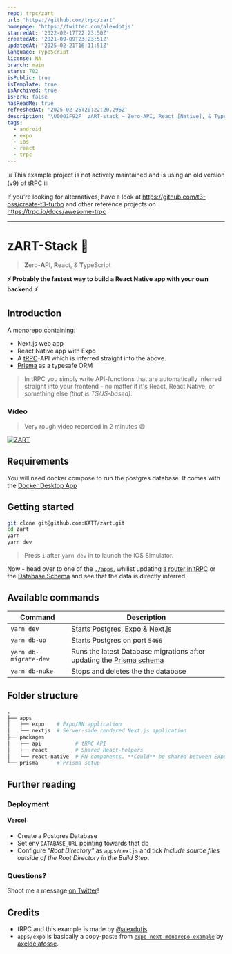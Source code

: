 ```yaml
---
repo: trpc/zart
url: 'https://github.com/trpc/zart'
homepage: 'https://twitter.com/alexdotjs'
starredAt: '2022-02-17T22:23:50Z'
createdAt: '2021-09-09T23:23:51Z'
updatedAt: '2025-02-21T16:11:51Z'
language: TypeScript
license: NA
branch: main
stars: 702
isPublic: true
isTemplate: true
isArchived: true
isFork: false
hasReadMe: true
refreshedAt: '2025-02-25T20:22:20.296Z'
description: "\U0001F92F  zART-stack — Zero-API, React [Native], & TypeScript"
tags:
  - android
  - expo
  - ios
  - react
  - trpc
---
```


ℹ️ℹ️ℹ️ This example project is not actively maintained and is using an old version (v9) of tRPC ℹ️ℹ️ℹ️

If you're looking for alternatives, have a look at https://github.com/t3-oss/create-t3-turbo and other reference projects on https://trpc.io/docs/awesome-trpc


---


# zART-Stack 🤯

> **Z**ero-**A**PI, **R**eact, & **T**ypeScript

**⚡️ Probably the fastest way to build a React Native app with your own backend ⚡️**

## Introduction

A monorepo containing:

- Next.js web app
- React Native app with Expo
- A [tRPC](https://trpc.io)-API which is inferred straight into the above.
- [Prisma](http://prisma.io/) as a typesafe ORM

> In tRPC you simply write API-functions that are automatically inferred straight into your frontend - no matter if it's React, React Native, or something else _(that is TS/JS-based)_.

### Video

> Very rough video recorded in 2 minutes 😅

[![ZART](http://img.youtube.com/vi/dLLm6hgMhMQ/0.jpg)](http://www.youtube.com/watch?v=dLLm6hgMhMQ "Video Title")

## Requirements

You will need docker compose to run the postgres database.
It comes with the [Docker Desktop App](https://docs.docker.com/get-docker/)

## Getting started

```bash
git clone git@github.com:KATT/zart.git
cd zart
yarn
yarn dev
```

> Press `i` after `yarn dev` in to launch the iOS Simulator.

Now - head over to one of the [`./apps`](./apps), whilist updating [a router in tRPC](./packages/api/src/routers) or the [Database Schema](./prisma/schema.prisma) and see that the data is directly inferred.

## Available commands

| Command               | Description                                                                                    |
| --------------------- | ---------------------------------------------------------------------------------------------- |
| `yarn dev`            | Starts Postgres, Expo & Next.js                                                                |
| `yarn db-up`          | Starts Postgres on port `5466`                                                                 |
| `yarn db-migrate-dev` | Runs the latest Database migrations after updating the [Prisma schema](./prisma/schema.prisma) |
| `yarn db-nuke`        | Stops and deletes the the database                                                             |


## Folder structure


```graphql
.
├── apps
│   ├── expo    # Expo/RN application
│   └── nextjs  # Server-side rendered Next.js application
├── packages
│   ├── api           # tRPC API 
│   ├── react         # Shared React-helpers
│   └── react-native  # RN components. **Could** be shared between Expo & Next.js if you're in to that sort of thing.
└── prisma      # Prisma setup
```

## Further reading

### Deployment

#### Vercel

- Create a Postgres Database
- Set env `DATABASE_URL` pointing towards that db
- Configure *"Root Directory"* as `apps/nextjs` and tick _Include source files outside of the Root Directory in the Build Step_.


### Questions?

Shoot me a message [on Twitter](https://twitter.com/alexdotjs)!


## Credits

- tRPC and this example is made by [@alexdotjs](https://twitter.com/alexdotjs)
- `apps/expo` is basically a copy-paste from [`expo-next-monorepo-example`](https://github.com/axeldelafosse/expo-next-monorepo-example) by [axeldelafosse](https://github.com/axeldelafosse).

